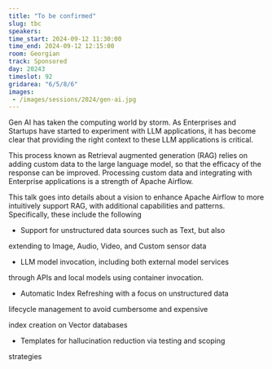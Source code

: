 ```yaml
---
title: "To be confirmed"
slug: tbc
speakers:
time_start: 2024-09-12 11:30:00
time_end: 2024-09-12 12:15:00
room: Georgian
track: Sponsored
day: 20243
timeslot: 92
gridarea: "6/5/8/6"
images: 
 - /images/sessions/2024/gen-ai.jpg
---
```


Gen AI has taken the computing world by storm. As Enterprises and Startups have started to experiment with LLM applications, it has become clear that providing the right context to these LLM applications is critical. 
 
 
 
 This process known as Retrieval augmented generation (RAG) relies on adding custom data to the large language model, so that the efficacy of the response can be improved. Processing custom data and integrating with Enterprise applications is a strength of Apache Airflow. 
 
 
 
 This talk goes into details about a vision to enhance Apache Airflow to more intuitively support RAG, with additional capabilities and patterns. Specifically, these include the following
 
 
 
 - Support for unstructured data sources such as Text, but also 
 
  extending to Image, Audio, Video, and Custom sensor data
 
 - LLM model invocation, including both external model services 
 
  through APIs and local models using container invocation. 
 
 - Automatic Index Refreshing with a focus on unstructured data 
 
  lifecycle management to avoid cumbersome and expensive 
 
  index creation on Vector databases
 
 - Templates for hallucination reduction via testing and scoping 
 
  strategies